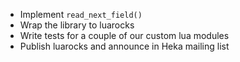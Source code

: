 * Implement `read_next_field()`
* Wrap the library to luarocks
* Write tests for a couple of our custom lua modules
* Publish luarocks and announce in Heka mailing list
